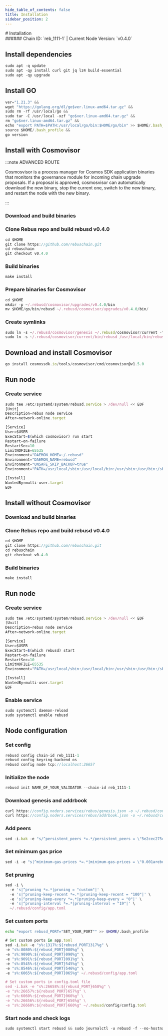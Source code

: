 ```yaml
---
hide_table_of_contents: false
title: Installation
sidebar_position: 2
---
```


<div class="h1-with-icon icon-rebus">
# Installation
</div>
###### Chain ID: `reb_1111-1` | Current Node Version: `v0.4.0`

## Install dependencies

```js
sudo apt -q update
sudo apt -qy install curl git jq lz4 build-essential
sudo apt -qy upgrade
```

## Install GO
```js
ver="1.21.3" &&
wget "https://golang.org/dl/go$ver.linux-amd64.tar.gz" &&
sudo rm -rf /usr/local/go &&
sudo tar -C /usr/local -xzf "go$ver.linux-amd64.tar.gz" &&
rm "go$ver.linux-amd64.tar.gz" &&
echo "export PATH=$PATH:/usr/local/go/bin:$HOME/go/bin" >> $HOME/.bash_profile &&
source $HOME/.bash_profile &&
go version
```

## Install with Cosmovisor
:::note ADVANCED ROUTE

Cosmosvisor is a process manager for Cosmos SDK application binaries that monitors the governance module for incoming chain upgrade proposals. If a proposal is approved, cosmosvisor can automatically download the new binary, stop the current one, switch to the new binary, and restart the node with the new binary.

:::
### Download and build binaries
### Clone Rebus repo and build rebusd v0.4.0
```js
cd $HOME
git clone https://github.com/rebuschain.git
cd rebuschain
git checkout v0.4.0
```

### Build binaries
```js
make install
```
### Prepare binaries for Cosmovisor
```js
cd $HOME
mkdir -p ~/.rebusd/cosmovisor/upgrades/v0.4.0/bin
mv $HOME/go/bin/rebusd ~/.rebusd/cosmovisor/upgrades/v0.4.0/bin/
```

### Create symlinks
```js
sudo ln -s ~/.rebusd/cosmovisor/genesis ~/.rebusd/cosmovisor/current -f
sudo ln -s ~/.rebusd/cosmovisor/current/bin/rebusd /usr/local/bin/rebusd -f
```

## Download and install Cosmovisor
```js
go install cosmossdk.io/tools/cosmovisor/cmd/cosmovisor@v1.5.0
```

## Run node
### Create service
```js
sudo tee /etc/systemd/system/rebusd.service > /dev/null << EOF
[Unit]
Description=rebus node service
After=network-online.target

[Service]
User=$USER
ExecStart=$(which cosmovisor) run start
Restart=on-failure
RestartSec=10
LimitNOFILE=65535
Environment="DAEMON_HOME=~/.rebusd"
Environment="DAEMON_NAME=rebusd"
Environment="UNSAFE_SKIP_BACKUP=true"
Environment="PATH=/usr/local/sbin:/usr/local/bin:/usr/sbin:/usr/bin:/sbin:/bin:/usr/games:/usr/local/games:/snap/bin:~/.rebusd/cosmovisor/current/bin"

[Install]
WantedBy=multi-user.target
EOF
```

## Install without Cosmovisor

### Download and build binaries
### Clone Rebus repo and build rebusd v0.4.0
```js
cd $HOME
git clone https://github.com/rebuschain.git
cd rebuschain
git checkout v0.4.0
```

### Build binaries
```js
make install
```

## Run node
### Create service
```js
sudo tee /etc/systemd/system/rebusd.service > /dev/null << EOF
[Unit]
Description=rebus node service
After=network-online.target

[Service]
User=$USER
ExecStart=$(which rebusd) start
Restart=on-failure
RestartSec=10
LimitNOFILE=65535
Environment="PATH=/usr/local/sbin:/usr/local/bin:/usr/sbin:/usr/bin:/sbin:/bin:/usr/games:/usr/local/games:/snap/bin"

[Install]
WantedBy=multi-user.target
EOF
```

### Enable service
```js
sudo systemctl daemon-reload
sudo systemctl enable rebusd
```

## Node configuration
### Set config
```js
rebusd config chain-id reb_1111-1
rebusd config keyring-backend os
rebusd config node tcp://localhost:26657
```

### Initialize the node
```js
rebusd init NAME_OF_YOUR_VALIDATOR --chain-id reb_1111-1
```

### Download genesis and addrbook
```js
curl https://config.noders.services/rebus/genesis.json -o ~/.rebusd/config/genesis.json
curl https://config.noders.services/rebus/addrbook.json -o ~/.rebusd/config/addrbook.json
```
### Add peers
```js
sed -i.bak -e "s/^persistent_peers *=.*/persistent_peers = \"5e2cec275c80ad800e7c071235a37f87ec0ec9ff@rebus-rpc.noders.services:18656\"/" ~/.rebusd/config/config.toml
```

### Set minimum gas price
```js
sed -i -e "s|^minimum-gas-prices *=.*|minimum-gas-prices = \"0.001arebus\"|" ~/.rebusd/config/app.toml
```
### Set pruning
```js
sed -i \
  -e 's|^pruning *=.*|pruning = "custom"|' \
  -e 's|^pruning-keep-recent *=.*|pruning-keep-recent = "100"|' \
  -e 's|^pruning-keep-every *=.*|pruning-keep-every = "0"|' \
  -e 's|^pruning-interval *=.*|pruning-interval = "19"|' \
  ~/.rebusd/config/app.toml
```

### Set custom ports

```bash
echo "export rebusd_PORT="SET_YOUR_PORT"" >> $HOME/.bash_profile
```

```js
# Set custom ports in app.toml
sed -i.bak -e "s%:1317%:${rebusd_PORT}317%g" \
-e "s%:8080%:${rebusd_PORT}080%g" \
-e "s%:9090%:${rebusd_PORT}090%g" \
-e "s%:9091%:${rebusd_PORT}091%g" \
-e "s%:8545%:${rebusd_PORT}545%g" \
-e "s%:8546%:${rebusd_PORT}546%g" \
-e "s%:6065%:${rebusd_PORT}065%g" ~/.rebusd/config/app.toml

# Set custom ports in config.toml file
sed -i.bak -e "s%:26658%:${rebusd_PORT}658%g" \
-e "s%:26657%:${rebusd_PORT}657%g" \
-e "s%:6060%:${rebusd_PORT}060%g" \
-e "s%:26656%:${rebusd_PORT}656%g" \
-e "s%:26660%:${rebusd_PORT}660%g" ~/.rebusd/config/config.toml
```

### Start node and check logs
```js
sudo systemctl start rebusd && sudo journalctl -u rebusd -f --no-hostname -o cat
```
